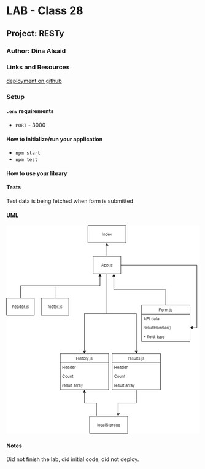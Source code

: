 # LAB - Class 28

## Project: RESTy

### Author: Dina Alsaid

### Links and Resources

[deployment on github](https://dinaAlsaid.github.io/RESTy/)
<!-- -  (GitHub Actions)
- [back-end server url](http://xyz.com) (when applicable)
- [front-end application](http://xyz.com) (when applicable) -->

### Setup

#### `.env` requirements


- `PORT` - 3000

#### How to initialize/run your application

- `npm start`
- `npm test`

#### How to use your library

#### Tests

Test data is being fetched when form is submitted

#### UML

![UML](./src/assets/lab28.png)

#### Notes

Did not finish the lab, did initial code, did not deploy.
